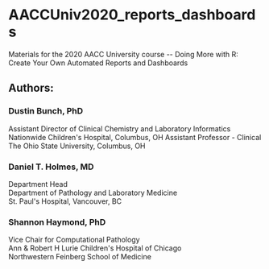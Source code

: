 # AACCUniv2020_reports_dashboards
Materials for the 2020 AACC University course -- Doing More with R: Create Your Own Automated Reports and Dashboards

## Authors:  
### Dustin Bunch, PhD  
Assistant Director of Clinical Chemistry and Laboratory Informatics  
Nationwide Children's Hospital, Columbus, OH
Assistant Professor - Clinical
The Ohio State University, Columbus, OH

### Daniel T. Holmes, MD  
Department Head  
Department of Pathology and Laboratory Medicine  
St. Paul's Hospital, Vancouver, BC  

### Shannon Haymond, PhD  
Vice Chair for Computational Pathology  
Ann & Robert H Lurie Children's Hospital of Chicago  
Northwestern Feinberg School of Medicine  
